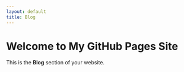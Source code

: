 ```yaml
---
layout: default
title: Blog
---
```


# Welcome to My GitHub Pages Site

This is the **Blog** section of your website.
